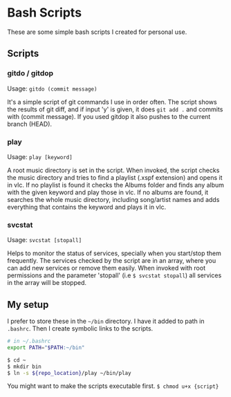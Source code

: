 # Bash Scripts

These are some simple bash scripts I created for personal use.

## Scripts

### gitdo / gitdop
Usage: `gitdo (commit message)`

It's a simple script of git commands I use in order often. The script shows the results of git diff, and if input 'y' is given, it does `git add .` and commits with (commit message). If you used gitdop it also pushes to the current branch (HEAD).

### play
Usage: `play [keyword]`

A root music directory is set in the script. When invoked, the script checks the music directory and tries to find a playlist (.xspf extension) and opens it in vlc. If no playlist is found it checks the Albums folder and finds any album with the given keyword and play those in vlc. If no albums are found, it searches the whole music directory, including song/artist names and adds everything that contains the keyword and plays it in vlc.

### svcstat
Usage: `svcstat [stopall]`

Helps to monitor the status of services, specially when you start/stop them frequently. The services checked by the script are in an array, where you can add new services or remove them easily. When invoked with root permissions and the parameter 'stopall' (i.e `$ svcstat stopall`) all services in the array will be stopped.

## My setup
I prefer to store these in the `~/bin` directory. I have it added to path in `.bashrc`. Then I create symbolic links to the scripts.

```bash
# in ~/.bashrc
export PATH="$PATH:~/bin"

$ cd ~
$ mkdir bin
$ ln -s ${repo_location}/play ~/bin/play
```
You might want to make the scripts executable first.
`$ chmod u+x {script}`


